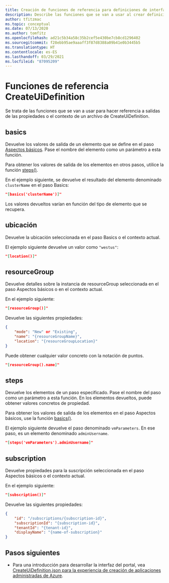 ```yaml
---
title: Creación de funciones de referencia para definiciones de interfaz de usuario
description: Describe las funciones que se van a usar al crear definiciones de interfaz de usuario para Azure Portal que hacen referencia a otros objetos.
author: tfitzmac
ms.topic: conceptual
ms.date: 07/13/2020
ms.author: tomfitz
ms.openlocfilehash: ad21c5b34a58c35b2cef5e430be7cb8cd1296402
ms.sourcegitcommit: f28ebb95ae9aaaff3f87d8388a09b41e0b3445b5
ms.translationtype: HT
ms.contentlocale: es-ES
ms.lasthandoff: 03/29/2021
ms.locfileid: "87095209"
---
```

# <a name="createuidefinition-referencing-functions"></a>Funciones de referencia CreateUiDefinition

Se trata de las funciones que se van a usar para hacer referencia a salidas de las propiedades o el contexto de un archivo de CreateUiDefinition.

## <a name="basics"></a>basics

Devuelve los valores de salida de un elemento que se define en el paso [Aspectos básicos](create-uidefinition-overview.md#basics). Pase el nombre del elemento como un parámetro a esta función.

Para obtener los valores de salida de los elementos en otros pasos, utilice la función [steps()](#steps).

En el ejemplo siguiente, se devuelve el resultado del elemento denominado `clusterName` en el paso Basics:

```json
"[basics('clusterName')]"
```

Los valores devueltos varían en función del tipo de elemento que se recupera.

## <a name="location"></a>ubicación

Devuelve la ubicación seleccionada en el paso Basics o el contexto actual.

El ejemplo siguiente devuelve un valor como `"westus"`:

```json
"[location()]"
```

## <a name="resourcegroup"></a>resourceGroup

Devuelve detalles sobre la instancia de resourceGroup seleccionada en el paso Aspectos básicos o en el contexto actual.

En el ejemplo siguiente:

```json
"[resourceGroup()]"
```

Devuelve las siguientes propiedades:

```json
{
    "mode": "New" or "Existing",
    "name": "{resourceGroupName}",
    "location": "{resourceGroupLocation}"
}
```

Puede obtener cualquier valor concreto con la notación de puntos.

```json
"[resourceGroup().name]"
```

## <a name="steps"></a>steps

Devuelve los elementos de un paso especificado. Pase el nombre del paso como un parámetro a esta función. En los elementos devueltos, puede obtener valores concretos de propiedad.

Para obtener los valores de salida de los elementos en el paso Aspectos básicos, use la función [basics()](#basics).

El ejemplo siguiente devuelve el paso denominado `vmParameters`. En ese paso, es un elemento denominado `adminUsername`.

```json
"[steps('vmParameters').adminUsername]"
```

## <a name="subscription"></a>subscription

Devuelve propiedades para la suscripción seleccionada en el paso Aspectos básicos o el contexto actual.

En el ejemplo siguiente:

```json
"[subscription()]"
```

Devuelve las siguientes propiedades:

```json
{
    "id": "/subscriptions/{subscription-id}",
    "subscriptionId": "{subscription-id}",
    "tenantId": "{tenant-id}",
    "displayName": "{name-of-subscription}"
}
```

## <a name="next-steps"></a>Pasos siguientes

* Para una introducción para desarrollar la interfaz del portal, vea [CreateUiDefinition.json para la experiencia de creación de aplicaciones administradas de Azure](create-uidefinition-overview.md).
